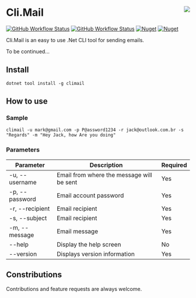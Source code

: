 
# Cli.Mail <img src="https://i.imgur.com/V9XHUfD.png" align='right' />

[![GitHub Workflow Status](https://img.shields.io/github/workflow/status/raschmitt/cli-mail/.NET%20Core%20-%20Build%20&%20Test?label=Build%20%26%20Test&style=flat-square)](https://github.com/raschmitt/cli-mail/actions?query=workflow%3A%22.NET+Core+-+Build+%26+Test%22)
[![GitHub Workflow Status](https://img.shields.io/github/workflow/status/raschmitt/cli-mail/Nuget%20Deploy?label=Deploy&style=flat-square)](https://github.com/raschmitt/cli-mail/actions?query=workflow%3A%22Nuget+Deploy%22)
[![Nuget](https://img.shields.io/nuget/v/CliMail?label=Nuget&style=flat-square)](https://www.nuget.org/packages/CliMail/)
[![Nuget](https://img.shields.io/nuget/dt/CliMail?color=Blue&label=Downloads&style=flat-square)](https://www.nuget.org/stats/packages/CliMail?groupby=Version)

Cli.Mail is an easy to use .Net CLI tool for sending emails.

To be continued...

## Install

`dotnet tool install -g climail`

## How to use

### Sample

`climail -u mark@gmail.com -p P@assword1234 -r jack@outlook.com.br -s "Regards" -m "Hey Jack, how Are you doing"`

### Parameters

| Parameter | Description | Required |
| --- | --- | --- |
| -u, --username | Email from where the message will be sent | Yes |
| -p, --password | Email account password | Yes |
| -r, --recipient  | Email recipient | Yes |
| -s, --subject  | Email recipient | Yes |
| -m, --message     | Email message | Yes |
| --help     | Display the help screen | No |
| --version     | Displays version information | Yes |

## Constributions

  Contributions and feature requests are always welcome.
